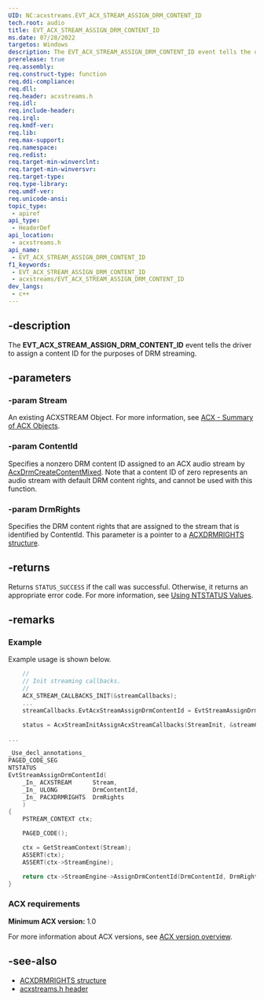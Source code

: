 ```yaml
---
UID: NC:acxstreams.EVT_ACX_STREAM_ASSIGN_DRM_CONTENT_ID
tech.root: audio
title: EVT_ACX_STREAM_ASSIGN_DRM_CONTENT_ID
ms.date: 07/28/2022
targetos: Windows
description: The EVT_ACX_STREAM_ASSIGN_DRM_CONTENT_ID event tells the driver to assign a content ID for the purposes of DRM streaming.
prerelease: true
req.assembly: 
req.construct-type: function
req.ddi-compliance: 
req.dll: 
req.header: acxstreams.h
req.idl: 
req.include-header: 
req.irql: 
req.kmdf-ver: 
req.lib: 
req.max-support: 
req.namespace: 
req.redist: 
req.target-min-winverclnt: 
req.target-min-winversvr: 
req.target-type: 
req.type-library: 
req.umdf-ver: 
req.unicode-ansi: 
topic_type:
 - apiref
api_type:
 - HeaderDef
api_location:
 - acxstreams.h
api_name:
 - EVT_ACX_STREAM_ASSIGN_DRM_CONTENT_ID
f1_keywords:
 - EVT_ACX_STREAM_ASSIGN_DRM_CONTENT_ID
 - acxstreams/EVT_ACX_STREAM_ASSIGN_DRM_CONTENT_ID
dev_langs:
 - c++
---
```


## -description

The **EVT_ACX_STREAM_ASSIGN_DRM_CONTENT_ID** event tells the driver to assign a content ID for the purposes of DRM streaming.

## -parameters

### -param Stream

An existing ACXSTREAM Object. For more information, see [ACX - Summary of ACX Objects](/windows-hardware/drivers/audio/acx-summary-of-objects).


### -param ContentId

Specifies a nonzero DRM content ID assigned to an ACX audio stream by [AcxDrmCreateContentMixed](nf-acxstreams-acxdrmcreatecontentmixed.md). Note that a content ID of zero represents an audio stream with default DRM content rights, and cannot be used with this function.

### -param DrmRights

Specifies the DRM content rights that are assigned to the stream that is identified by ContentId. This parameter is a pointer to a [ACXDRMRIGHTS structure](ns-acxstreams-acxdrmrights.md).

## -returns

Returns `STATUS_SUCCESS` if the call was successful. Otherwise, it returns an appropriate error code. For more information, see [Using NTSTATUS Values](/windows-hardware/drivers/kernel/using-ntstatus-values).

## -remarks

### Example

Example usage is shown below.

```cpp
    //
    // Init streaming callbacks.
    //
    ACX_STREAM_CALLBACKS_INIT(&streamCallbacks);
    ...
    streamCallbacks.EvtAcxStreamAssignDrmContentId = EvtStreamAssignDrmContentId;

    status = AcxStreamInitAssignAcxStreamCallbacks(StreamInit, &streamCallbacks);

...

_Use_decl_annotations_
PAGED_CODE_SEG
NTSTATUS
EvtStreamAssignDrmContentId(
    _In_ ACXSTREAM      Stream,
    _In_ ULONG          DrmContentId,
    _In_ PACXDRMRIGHTS  DrmRights
    )
{
    PSTREAM_CONTEXT ctx;

    PAGED_CODE();

    ctx = GetStreamContext(Stream);
    ASSERT(ctx);
    ASSERT(ctx->StreamEngine);

    return ctx->StreamEngine->AssignDrmContentId(DrmContentId, DrmRights);
}

```

### ACX requirements

**Minimum ACX version:** 1.0

For more information about ACX versions, see [ACX version overview](/windows-hardware/drivers/audio/acx-version-overview).

## -see-also

- [ACXDRMRIGHTS structure](ns-acxstreams-acxdrmrights.md)
- [acxstreams.h header](index.md)
